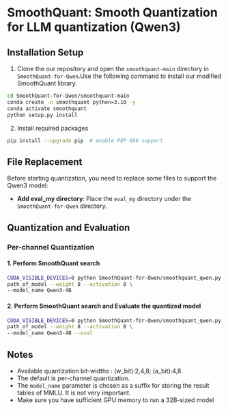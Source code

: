 # SmoothQuant: **Smooth Quantization** for LLM quantization (Qwen3)

## Installation Setup

1. Clone the our repository and open the `smoothquant-main` directory in `SmoothQuant-for-Qwen`.Use the following command to install our modified SmoothQuant library.

```bash
cd SmoothQuant-for-Qwen/smoothquant-main
conda create -n smoothquant python=3.10 -y
conda activate smoothquant
python setup.py install
```

2. Install required packages

```bash
pip install --upgrade pip  # enable PEP 660 support
```

## File Replacement

Before starting quantization, you need to replace some files to support the Qwen3 model:

- **Add eval_my directory**: Place the `eval_my` directory under the `SmoothQuant-for-Qwen` directory.

## Quantization and Evaluation

### Per-channel Quantization

#### 1. Perform SmoothQuant search

```bash
CUDA_VISIBLE_DEVICES=0 python SmoothQuant-for-Qwen/smoothquant_qwen.py \
path_of_model --weight 8 --activation 8 \
--model_name Qwen3-4B 
```

#### 2. Perform SmoothQuant search and Evaluate the quantized model

```bash
CUDA_VISIBLE_DEVICES=0 python SmoothQuant-for-Qwen/smoothquant_qwen.py \
path_of_model --weight 8 --activation 8 \
--model_name Qwen3-4B --eval
```

## Notes

- Available quantization bit-widths : (w_bit):2,4,8; (a_bit):4,8.
- The default is per-channel quantization.
- The `model_name`  parameter is chosen as a suffix for storing the result tables of MMLU. It is not very important.
- Make sure you have sufficient GPU memory to run a 32B-sized model